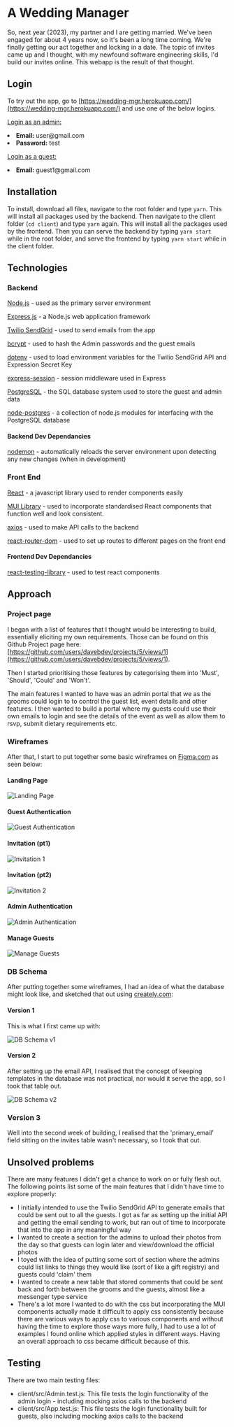 # A Wedding Manager

So, next year (2023), my partner and I are getting married. We've been engaged for about 4 years now, so it's been a long time coming. We're finally getting our act together and locking in a date. The topic of invites came up and I thought, with my newfound software engineering skills, I'd build our invites online. This webapp is the result of that thought.



## Login

To try out the app, go to [https://wedding-mgr.herokuapp.com/](https://wedding-mgr.herokuapp.com/) and use one of the below logins.

<u>Login as an admin:</u>

<li><strong>Email:</strong> user@gmail.com</li>
<li><strong>Password:</strong> test</li>

<u>Login as a guest:</u>
<li><strong>Email:</strong> guest1@gmail.com</li>




## Installation

To install, download all files, navigate to the root folder and type `yarn`. This will install all packages used by the backend.
Then navigate to the client folder (`cd client`) and type `yarn` again. This will install all the packages used by the frontend.
Then you can serve the backend by typing `yarn start` while in the root folder, and serve the frontend by typing `yarn start` while in the client folder.



## Technologies


### Backend


[Node.js](https://nodejs.org/en/) - used as the primary server environment

[Express.js](https://expressjs.com/) - a Node.js web application framework

[Twilio SendGrid](https://github.com/sendgrid/sendgrid-nodejs/tree/main/packages/mail) - used to send emails from the app

[bcrypt](https://github.com/kelektiv/node.bcrypt.js#readme) - used to hash the Admin passwords and the guest emails

[dotenv](https://github.com/motdotla/dotenv#readme) - used to load environment variables for the Twilio SendGrid API and Expression Secret Key

[express-session](https://github.com/expressjs/session#readme) - session middleware used in Express

[PostgreSQL](https://www.postgresql.org/) - the SQL database system used to store the guest and admin data

[node-postgres](https://node-postgres.com/) - a collection of node.js modules for interfacing with the PostgreSQL database


#### Backend Dev Dependancies

[nodemon](https://nodemon.io/) - automatically reloads the server environment upon detecting any new changes (when in development)



### Front End

[React](https://reactjs.org/) - a javascript library used to render components easily

[MUI Library](https://mui.com/material-ui/getting-started/overview/) - used to incorporate standardised React components that function well and look consistent.

[axios](https://axios-http.com/docs/intro) - used to make API calls to the backend

[react-router-dom](https://v5.reactrouter.com/web/guides/quick-start) - used to set up routes to different pages on the front end


#### Frontend Dev Dependancies

[react-testing-library](https://testing-library.com/docs/react-testing-library/intro/) - used to test react components




## Approach

### Project page


I began with a list of features that I thought would be interesting to build, essentially eliciting my own requirements. Those can be found on this Github Project page here: [https://github.com/users/davebdev/projects/5/views/1](https://github.com/users/davebdev/projects/5/views/1).

Then I started prioritising those features by categorising them into 'Must', 'Should', 'Could' and 'Won't'.

The main features I wanted to have was an admin portal that we as the grooms could login to to control the guest list, event details and other features. I then wanted to build a portal where my guests could use their own emails to login and see the details of the event as well as allow them to rsvp, submit dietary requirements etc.

### Wireframes


After that, I start to put together some basic wireframes on [Figma.com](https://figma.com/) as seen below:

#### Landing Page

![Landing Page](client/public/img/Landing-page.png)


#### Guest Authentication

![Guest Authentication](client/public/img/Guest-authentication.png)


#### Invitation (pt1)

![Invitation 1](client/public/img/Invitation-1.png)


#### Invitation (pt2)

![Invitation 2](client/public/img/Invitation-2.png)


#### Admin Authentication

![Admin Authentication](client/public/img/Admin-authentication.png)


#### Manage Guests

![Manage Guests](client/public/img/Manage-guests.png)


### DB Schema


After putting together some wireframes, I had an idea of what the database might look like, and sketched that out using [creately.com](https://creately.com/):


#### Version 1

This is what I first came up with:

![DB Schema v1](client/public/img/db-schema-v1.png)


#### Version 2

After setting up the email API, I realised that the concept of keeping templates in the database was not practical, nor would it serve the app, so I took that table out.

![DB Schema v2](client/public/img/db-schema-v2.png)


### Version 3

Well into the second week of building, I realised that the 'primary_email' field sitting on the invites table wasn't necessary, so I took that out.



## Unsolved problems

There are many features I didn't get a chance to work on or fully flesh out. The following points list some of the main features that I didn't have time to explore properly:

- I initially intended to use the Twilio SendGrid API to generate emails that could be sent out to all the guests. I got as far as setting up the initial API and getting the email sending to work, but ran out of time to incorporate that into the app in any meaningful way
- I wanted to create a section for the admins to upload their photos from the day so that guests can login later and view/download the official photos
- I toyed with the idea of putting some sort of section where the admins could list links to things they would like (sort of like a gift registry) and guests could 'claim' them
- I wanted to create a new table that stored comments that could be sent back and forth between the grooms and the guests, almost like a messenger type service
- There's a lot more I wanted to do with the css but incorporating the MUI components actually made it difficult to apply css consistently because there are various ways to apply css to various components and without having the time to explore those ways more fully, I had to use a lot of examples I found online which applied styles in different ways. Having an overall approach to css became difficult because of this.


## Testing


There are two main testing files:

- client/src/Admin.test.js: This file tests the login functionality of the admin login - including mocking axios calls to the backend
- client/src/App.test.js: This file tests the login functionality built for guests, also including mocking axios calls to the backend